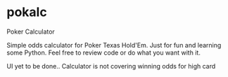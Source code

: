 # pokalc
Poker Calculator

Simple odds calculator for Poker Texas Hold'Em. Just for fun and learning some Python. Feel free to review code or do what you want with it.

UI yet to be done..
Calculator is not covering winning odds for high card
